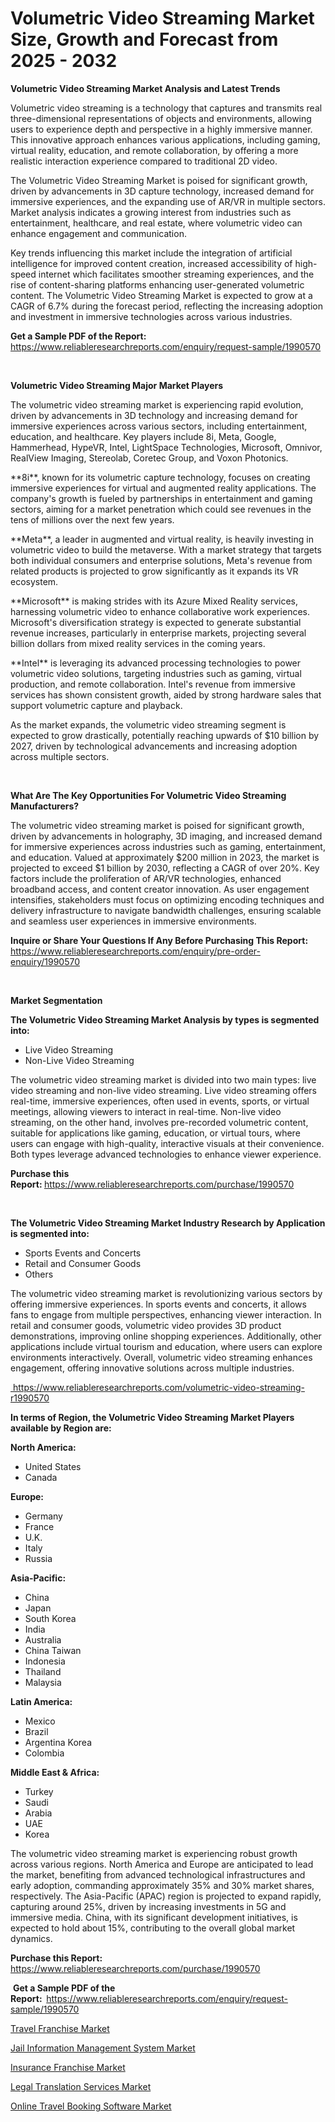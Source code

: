 <p><h1>Volumetric Video Streaming Market Size, Growth and Forecast from 2025 - 2032</h1></p><p><strong>Volumetric Video Streaming Market Analysis and Latest Trends</strong></p>
<p><p>Volumetric video streaming is a technology that captures and transmits real three-dimensional representations of objects and environments, allowing users to experience depth and perspective in a highly immersive manner. This innovative approach enhances various applications, including gaming, virtual reality, education, and remote collaboration, by offering a more realistic interaction experience compared to traditional 2D video.</p><p>The Volumetric Video Streaming Market is poised for significant growth, driven by advancements in 3D capture technology, increased demand for immersive experiences, and the expanding use of AR/VR in multiple sectors. Market analysis indicates a growing interest from industries such as entertainment, healthcare, and real estate, where volumetric video can enhance engagement and communication. </p><p>Key trends influencing this market include the integration of artificial intelligence for improved content creation, increased accessibility of high-speed internet which facilitates smoother streaming experiences, and the rise of content-sharing platforms enhancing user-generated volumetric content. The Volumetric Video Streaming Market is expected to grow at a CAGR of 6.7% during the forecast period, reflecting the increasing adoption and investment in immersive technologies across various industries.</p></p>
<p><strong>Get a Sample PDF of the Report:&nbsp;</strong> <a href="https://www.reliableresearchreports.com/enquiry/request-sample/1990570?utm_campaign=102&utm_medium=2&utm_source=Github&utm_content=ia&utm_term=10032025&utm_id=volumetric-video-streaming">https://www.reliableresearchreports.com/enquiry/request-sample/1990570</a></p>
<p>&nbsp;</p>
<p><strong>Volumetric Video Streaming Major Market Players</strong></p>
<p><p>The volumetric video streaming market is experiencing rapid evolution, driven by advancements in 3D technology and increasing demand for immersive experiences across various sectors, including entertainment, education, and healthcare. Key players include 8i, Meta, Google, Hammerhead, HypeVR, Intel, LightSpace Technologies, Microsoft, Omnivor, RealView Imaging, Stereolab, Coretec Group, and Voxon Photonics.</p><p>**8i**, known for its volumetric capture technology, focuses on creating immersive experiences for virtual and augmented reality applications. The company's growth is fueled by partnerships in entertainment and gaming sectors, aiming for a market penetration which could see revenues in the tens of millions over the next few years.</p><p>**Meta**, a leader in augmented and virtual reality, is heavily investing in volumetric video to build the metaverse. With a market strategy that targets both individual consumers and enterprise solutions, Meta's revenue from related products is projected to grow significantly as it expands its VR ecosystem.</p><p>**Microsoft** is making strides with its Azure Mixed Reality services, harnessing volumetric video to enhance collaborative work experiences. Microsoft's diversification strategy is expected to generate substantial revenue increases, particularly in enterprise markets, projecting several billion dollars from mixed reality services in the coming years.</p><p>**Intel** is leveraging its advanced processing technologies to power volumetric video solutions, targeting industries such as gaming, virtual production, and remote collaboration. Intel's revenue from immersive services has shown consistent growth, aided by strong hardware sales that support volumetric capture and playback.</p><p>As the market expands, the volumetric video streaming segment is expected to grow drastically, potentially reaching upwards of $10 billion by 2027, driven by technological advancements and increasing adoption across multiple sectors.</p></p>
<p>&nbsp;</p>
<p><strong>What Are The Key Opportunities For Volumetric Video Streaming Manufacturers?</strong></p>
<p><p>The volumetric video streaming market is poised for significant growth, driven by advancements in holography, 3D imaging, and increased demand for immersive experiences across industries such as gaming, entertainment, and education. Valued at approximately $200 million in 2023, the market is projected to exceed $1 billion by 2030, reflecting a CAGR of over 20%. Key factors include the proliferation of AR/VR technologies, enhanced broadband access, and content creator innovation. As user engagement intensifies, stakeholders must focus on optimizing encoding techniques and delivery infrastructure to navigate bandwidth challenges, ensuring scalable and seamless user experiences in immersive environments.</p></p>
<p><strong>Inquire or Share Your Questions If Any Before Purchasing This Report:</strong> <a href="https://www.reliableresearchreports.com/enquiry/pre-order-enquiry/1990570?utm_campaign=102&utm_medium=2&utm_source=Github&utm_content=ia&utm_term=10032025&utm_id=volumetric-video-streaming">https://www.reliableresearchreports.com/enquiry/pre-order-enquiry/1990570</a></p>
<p>&nbsp;</p>
<p><strong>Market Segmentation</strong></p>
<p><strong>The Volumetric Video Streaming Market Analysis by types is segmented into:</strong></p>
<p><ul><li>Live Video Streaming</li><li>Non-Live Video Streaming</li></ul></p>
<p><p>The volumetric video streaming market is divided into two main types: live video streaming and non-live video streaming. Live video streaming offers real-time, immersive experiences, often used in events, sports, or virtual meetings, allowing viewers to interact in real-time. Non-live video streaming, on the other hand, involves pre-recorded volumetric content, suitable for applications like gaming, education, or virtual tours, where users can engage with high-quality, interactive visuals at their convenience. Both types leverage advanced technologies to enhance viewer experience.</p></p>
<p><strong>Purchase this Report:&nbsp;</strong><a href="https://www.reliableresearchreports.com/purchase/1990570?utm_campaign=102&utm_medium=2&utm_source=Github&utm_content=ia&utm_term=10032025&utm_id=volumetric-video-streaming">https://www.reliableresearchreports.com/purchase/1990570</a></p>
<p>&nbsp;</p>
<p><strong>The Volumetric Video Streaming Market Industry Research by Application is segmented into:</strong></p>
<p><ul><li>Sports Events and Concerts</li><li>Retail and Consumer Goods</li><li>Others</li></ul></p>
<p><p>The volumetric video streaming market is revolutionizing various sectors by offering immersive experiences. In sports events and concerts, it allows fans to engage from multiple perspectives, enhancing viewer interaction. In retail and consumer goods, volumetric video provides 3D product demonstrations, improving online shopping experiences. Additionally, other applications include virtual tourism and education, where users can explore environments interactively. Overall, volumetric video streaming enhances engagement, offering innovative solutions across multiple industries.</p></p>
<p><a href="https://www.reliableresearchreports.com/volumetric-video-streaming-r1990570?utm_campaign=102&utm_medium=2&utm_source=Github&utm_content=ia&utm_term=10032025&utm_id=volumetric-video-streaming">&nbsp;https://www.reliableresearchreports.com/volumetric-video-streaming-r1990570</a></p>
<p><strong>In terms of Region, the Volumetric Video Streaming Market Players available by Region are:</strong></p>
<p>
    <p> <strong> North America: </strong>
        <ul>
            <li>United States</li>
            <li>Canada</li>
        </ul>
        </p> 
    <p> <strong> Europe: </strong>
        <ul>
            <li>Germany</li>
            <li>France</li>
            <li>U.K.</li>
            <li>Italy</li>
            <li>Russia</li>
        </ul>
        </p> 
    <p> <strong> Asia-Pacific: </strong>
        <ul>
            <li>China</li>
            <li>Japan</li>
            <li>South Korea</li>
            <li>India</li>
            <li>Australia</li>
            <li>China Taiwan</li>
            <li>Indonesia</li>
            <li>Thailand</li>
            <li>Malaysia</li>
        </ul>
        </p> 
    <p> <strong> Latin America: </strong>
        <ul>
            <li>Mexico</li>
            <li>Brazil</li>
            <li>Argentina Korea</li>
            <li>Colombia</li>
        </ul>
        </p> 
    <p> <strong> Middle East & Africa: </strong>
        <ul>
            <li>Turkey</li>
            <li>Saudi</li>
            <li>Arabia</li>
            <li>UAE</li>
            <li>Korea</li>
        </ul>
    </p>
    </p>
<p><p>The volumetric video streaming market is experiencing robust growth across various regions. North America and Europe are anticipated to lead the market, benefiting from advanced technological infrastructures and early adoption, commanding approximately 35% and 30% market shares, respectively. The Asia-Pacific (APAC) region is projected to expand rapidly, capturing around 25%, driven by increasing investments in 5G and immersive media. China, with its significant development initiatives, is expected to hold about 15%, contributing to the overall global market dynamics.</p></p>
<p><strong>Purchase this Report: </strong><a href="https://www.reliableresearchreports.com/purchase/1990570?utm_campaign=102&utm_medium=2&utm_source=Github&utm_content=ia&utm_term=10032025&utm_id=volumetric-video-streaming">https://www.reliableresearchreports.com/purchase/1990570</a></p>
<p>&nbsp;<strong>Get a Sample PDF of the Report:&nbsp;&nbsp;</strong><a href="https://www.reliableresearchreports.com/enquiry/request-sample/1990570?utm_campaign=102&utm_medium=2&utm_source=Github&utm_content=ia&utm_term=10032025&utm_id=volumetric-video-streaming">https://www.reliableresearchreports.com/enquiry/request-sample/1990570</a></p>
<p><strong></strong></p>
<p><p><a href="https://github.com/kimanyuzuga/Market-Research-Report-List-1/blob/main/travel-franchise-market.md?utm_campaign=102&utm_medium=2&utm_source=Github&utm_content=ia&utm_term=10032025&utm_id=volumetric-video-streaming">Travel Franchise Market</a></p><p><a href="https://github.com/giardafshaxb/Market-Research-Report-List-1/blob/main/jail-information-management-system-market.md?utm_campaign=102&utm_medium=2&utm_source=Github&utm_content=ia&utm_term=10032025&utm_id=volumetric-video-streaming">Jail Information Management System Market</a></p><p><a href="https://github.com/ludongfomban/Market-Research-Report-List-1/blob/main/insurance-franchise-market.md?utm_campaign=102&utm_medium=2&utm_source=Github&utm_content=ia&utm_term=10032025&utm_id=volumetric-video-streaming">Insurance Franchise Market</a></p><p><a href="https://github.com/haimamuirev8/Market-Research-Report-List-1/blob/main/legal-translation-services-market.md?utm_campaign=102&utm_medium=2&utm_source=Github&utm_content=ia&utm_term=10032025&utm_id=volumetric-video-streaming">Legal Translation Services Market</a></p><p><a href="https://github.com/naulasulakr0/Market-Research-Report-List-1/blob/main/online-travel-booking-software-market.md?utm_campaign=102&utm_medium=2&utm_source=Github&utm_content=ia&utm_term=10032025&utm_id=volumetric-video-streaming">Online Travel Booking Software Market</a></p></p>